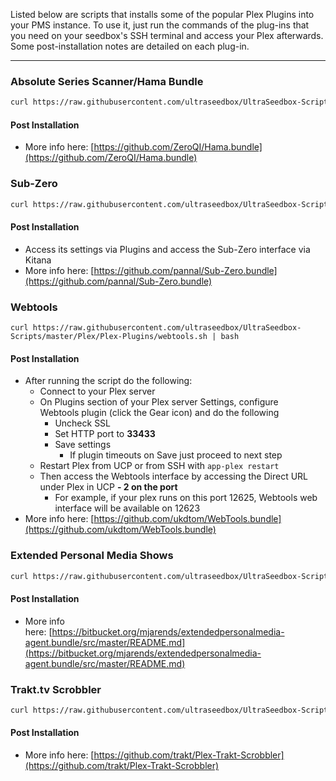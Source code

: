 Listed below are scripts that installs some of the popular Plex Plugins into your PMS instance. To use it, just run the commands of the plug-ins that you need on your seedbox's SSH terminal and access your Plex afterwards. Some post-installation notes are detailed on each plug-in.

***

### Absolute Series Scanner/Hama Bundle

```sh
curl https://raw.githubusercontent.com/ultraseedbox/UltraSeedbox-Scripts/master/Plex/Plex-Plugins/hama-ass.sh | bash
```

#### Post Installation

* More info here: [https://github.com/ZeroQI/Hama.bundle](https://github.com/ZeroQI/Hama.bundle)

### Sub-Zero

```sh
curl https://raw.githubusercontent.com/ultraseedbox/UltraSeedbox-Scripts/master/Plex/Plex-Plugins/subzero.sh | bash
```

#### Post Installation

* Access its settings via Plugins and access the Sub-Zero interface via Kitana
* More info here: [https://github.com/pannal/Sub-Zero.bundle](https://github.com/pannal/Sub-Zero.bundle)

### Webtools

```
curl https://raw.githubusercontent.com/ultraseedbox/UltraSeedbox-Scripts/master/Plex/Plex-Plugins/webtools.sh | bash
```

#### Post Installation

* After running the script do the following:
  * Connect to your Plex server
  * On Plugins section of your Plex server Settings, configure Webtools plugin (click the Gear icon) and do the following
    * Uncheck SSL
    * Set HTTP port to **33433**
    * Save settings
      * If plugin timeouts on Save just proceed to next step
  * Restart Plex from UCP or from SSH with `app-plex restart`
  * Then access the Webtools interface by accessing the Direct URL under Plex in UCP **- 2 on the port**
    * For example, if your plex runs on this port 12625, Webtools web interface will be available on 12623
* More info here: [https://github.com/ukdtom/WebTools.bundle](https://github.com/ukdtom/WebTools.bundle)

### Extended Personal Media Shows

```sh
curl https://raw.githubusercontent.com/ultraseedbox/UltraSeedbox-Scripts/master/Plex/Plex-Plugins/epms.sh | bash
```

#### Post Installation

* More info here: [https://bitbucket.org/mjarends/extendedpersonalmedia-agent.bundle/src/master/README.md](https://bitbucket.org/mjarends/extendedpersonalmedia-agent.bundle/src/master/README.md)

### Trakt.tv Scrobbler

```sh
curl https://raw.githubusercontent.com/ultraseedbox/UltraSeedbox-Scripts/master/Plex/Plex-Plugins/trakt.sh | bash
```

#### Post Installation

* More info here: [https://github.com/trakt/Plex-Trakt-Scrobbler](https://github.com/trakt/Plex-Trakt-Scrobbler)